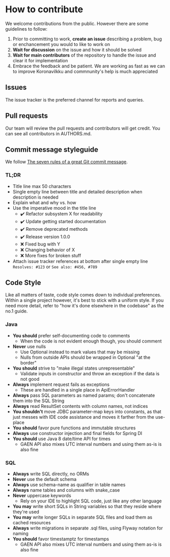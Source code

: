 # How to contribute

We welcome contributions from the public. However there are some guidelines to follow:

1. Prior to committing to work, **create an issue** describing a problem, bug or enchancement you would to like to work on
2. **Wait for discussion** on the issue and how it should be solved
3. **Wait for main contributors** of the repository to handle the issue and clear it for implementation
4. Embrace the feedback and be patient. We are working as fast as we can to improve Koronavilkku and commnunity's help is much appreciated

## Issues

The issue tracker is the preferred channel for reports and queries.

## Pull requests

Our team will review the pull requests and contributors will get credit. You can see all contributors in AUTHORS.md.

## Commit message styleguide

We follow [The seven rules of a great Git commit message](https://chris.beams.io/posts/git-commit/).

### TL;DR

- Title line max 50 characters
- Single empty line between title and detailed description when description is needed
- Explain what and why vs. how
- Use the imperative mood in the title line
  - :heavy_check_mark: Refactor subsystem X for readability
  - :heavy_check_mark: Update getting started documentation
  - :heavy_check_mark: Remove deprecated methods
  - :heavy_check_mark: Release version 1.0.0
  - :x: Fixed bug with Y
  - :x: Changing behavior of X
  - :x: More fixes for broken stuff
- Attach issue tracker references at bottom after single empty line `Resolves: #123` or `See also: #456, #789`

## Code Style
Like all matters of taste, code style comes down to individual preferences. 
Within a single project however, it's best to stick with a uniform style.
If you need more detail, refer to "how it's done elsewhere in the codebase" as the no.1 guide.

### Java
- **You should** prefer self-documenting code to comments
  - When the code is not evident enough though, you should comment
- **Never** use nulls
  - Use Optional instead to mark values that may be missing
  - Nulls from outside APIs should be wrapped in Optional "at the border"
- **You should** strive to "make illegal states unrepresentable"
  - Validate inputs in constructor and throw an exception if the data is not good
- **Always** implement request fails as exceptions
  - These are handled in a single place in ApiErrorHandler
- **Always** pass SQL parameters as named params; don't concatenate them into the SQL String
- **Always** read ResultSet contents with column names, not indices
- **You shouldn't** move JDBC parameter-map keys into constants, as that just messes with IDE code assistance and moves it farther from the use-place
- **You should** favor pure functions and immutable structures
- **Always** use constructor injection and final fields for Spring DI
- **You should** use Java 8 date/time API for times
  - GAEN API also mixes UTC interval numbers and using them as-is is also fine

### SQL
- **Always** write SQL directly, no ORMs
- **Never** use the default schema
- **Always** use schema-name as qualifier in table names
- **Always** name tables and columns with snake_case
- **Never** uppercase keywords
  - Rely on your IDE to highlight SQL code, just like any other language
- **You may** write short SQLs in String variables so that they reside where they're used
- **You may** write longer SQLs in separate SQL files and load them as cached resources
- **Always** write migrations in separate .sql files, using Flyway notation for naming
- **You should** favor timestamptz for timestamps
  - GAEN API also mixes UTC interval numbers and using them as-is is also fine
